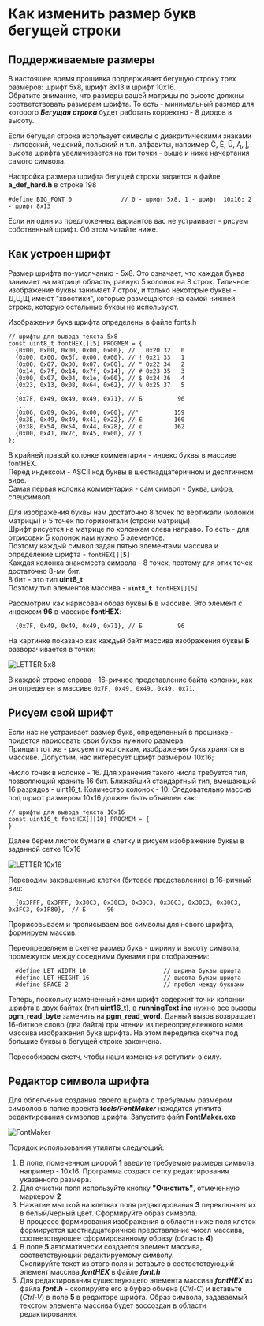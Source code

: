 # Как изменить размер букв бегущей строки

## Поддерживаемые размеры 

В настоящее время прошивка поддерживает бегущую строку трех размеров: шрифт 5x8, шрифт 8x13 и шрифт 10x16.  
Обратите внимание, что размеры вашей матрицы по высоте должны соответствовать размерам шрифта.
То есть - минимальный размер для которого ***Бегущая строка*** будет работать корректно - 8 диодов в высоту.

Если бегущая строка использует символы с диакритическими знаками - литовский, чешский, польский и т.п. алфавиты, например Č, Ė, Ū, Ą, Į,
высота шрифта увеличивается на три точки - выше и ниже начертания самого символа.

Настройка размера шрифта бегущей строки задается в файле **a_def_hard.h** в строке 198

```
#define BIG_FONT 0              // 0 - шрифт 5x8, 1 - шрифт  10x16; 2 - шрифт 8x13
```

Если ни один из предложенных вариантов вас не устраивает - рисуем собственный шрифт. Об этом читайте ниже.

## Как устроен шрифт

Размер шрифта по-умолчанию - 5x8. Это означает, что каждая буква занимает на матрице область, равную 5 колонок на 8 строк.
Типичное изображение буквы занимает 7 строк, и только некоторые буквы - Д,Ц,Щ имеют "хвостики", которые размещаются на самой нижней строке,
которую остальные буквы не используют.

Изображения букв шрифта определены в файле fonts.h

```
// шрифты для вывода текста 5x8
const uint8_t fontHEX[][5] PROGMEM = {
  {0x00, 0x00, 0x00, 0x00, 0x00}, //   0x20 32   0
  {0x00, 0x00, 0x6f, 0x00, 0x00}, // ! 0x21 33   1
  {0x00, 0x07, 0x00, 0x07, 0x00}, // " 0x22 34   2
  {0x14, 0x7f, 0x14, 0x7f, 0x14}, // # 0x23 35   3
  {0x00, 0x07, 0x04, 0x1e, 0x00}, // $ 0x24 36   4
  {0x23, 0x13, 0x08, 0x64, 0x62}, // % 0x25 37   5
  ...
  {0x7F, 0x49, 0x49, 0x49, 0x71}, // Б          96
  ...
  {0x06, 0x09, 0x06, 0x00, 0x00}, //°          159
  {0x3E, 0x49, 0x49, 0x41, 0x22}, // Є         160
  {0x38, 0x54, 0x54, 0x44, 0x28}, // є         162
  {0x00, 0x41, 0x7c, 0x45, 0x00}, // ї  
};
```
В крайней правой колонке комментария - индекс буквы в массиве fontHEX.  
Перед индексом - ASCII код буквы в шестнадцатеричном и десятичном виде.  
Самая первая колонка комментария - сам символ - буква, цифра, спецсимвол.  

Для изображения буквы нам достаточно 8 точек по вертикали (колонки матрицы) и 5 точек по горизонтали (строки матрицы).  
Шрифт рисуется на матрице по колонкам слева направо. То есть - для отрисовки 5 колонок нам нужно 5 элементов.  
Поэтому каждый символ задан пятью элементами массива и определение шрифта - `fontHEX[]`**`[5]`**  
Каждая колонка знакоместа символа - 8 точек, поэтому для этих точек достаточно 8-ми бит.  
8 бит - это тип **uint8_t**  
Поэтому тип элементов массива - **`uint8_t`**` fontHEX[][5]`  

Рассмотрим как нарисован образ буквы **Б** в массиве. Это элемент с индексом **96** в массиве **fontHEX**: 
```
  {0x7F, 0x49, 0x49, 0x49, 0x71}, // Б          96
```

На картинке показано как каждый байт массива изображения буквы **Б** разворачивается в точки:

![LETTER 5x8](https://github.com/vvip-68/LedPanelWiFi/blob/main/wiki/Font/Б-5x8.png)

В каждой строке справа - 16-ричное представление байта колонки, как он определен в массиве `0x7F, 0x49, 0x49, 0x49, 0x71`.

## Рисуем свой шрифт

Если нас не устраивает размер букв, определенный в прошивке - придется нарисовать свои буквы нужного размера.  
Принцип тот же - рисуем по колонкам, изображения букв хранятся в массиве. Допустим, нас интересует шрифт размером 10x16;

Число точек в колонке - 16. Для хранения такого числа требуется тип, позволяющий хранить 16 бит. 
Ближайший стандартный тип, вмещающий 16 разрядов - uint16_t. 
Количество колонок - 10. Следовательно массив под шрифт размером 10x16 должен быть объявлен как:

```
// шрифты для вывода текста 10x16
const uint16_t fontHEX[][10] PROGMEM = {
}
```

Далее берем листок бумаги в клетку и рисуем изображение буквы в заданной сетке 10x16  

![LETTER 10x16](https://github.com/vvip-68/LedPanelWiFi/blob/main/wiki/Font/Б-10x16.png)

Переводим закрашенные клетки (битовое представление) в 16-ричный вид:  

```
  {0x3FFF, 0x3FFF, 0x30C3, 0x30C3, 0x30C3, 0x30C3, 0x30C3, 0x30C3, 0x3FC3, 0x1F80},  // Б      96
```

Прорисовываем и прописываем все символы для нового шрифта, формируем массив.  

Переопределяем в скетче размер букв - ширину и высоту символа, промежуток между соседними буквами при отображении:  

```
  #define LET_WIDTH 10                      // ширина буквы шрифта
  #define LET_HEIGHT 16                     // высота буквы шрифта
  #define SPACE 2                           // пробел между буквами
```

Теперь, поскольку измененный нами шрифт содержит точки колонки шрифта в двух байтах (тип **uint16_t**),
в **runningText.ino** нужно все вызовы **pgm_read_byte** заменить на **pgm_read_word**. Данный вызов возвращает 16-битное слово (два байта)
при чтении из переопределенного нами массива изображения букв шрифта. На этом переделка скетча под большие буквы в бегущей строке закончена.

Пересобираем скетч, чтобы наши изменения вступили в силу.

## Редактор символа шрифта

Для облегчения создания своего шрифта с требуемым размером символов в папке проекта ***tools/FontMaker*** 
находится утилита редактирования символов шрифта. Запустите файл **FontMaker.exe**  

![FontMaker](https://github.com/vvip-68/LedPanelWiFi/blob/main/wiki/Font/FontMaker.png)

Порядок использования утилиты следующий:  

1. В поле, помеченном цифрой **1** введите требуемые размеры символа, например - 10x16. Программа создаст сетку редактирования указанного размера.  
2. Для очистки поля используйте кнопку **"Очистить"**, отмеченную маркером **2**  
3. Нажатие мышкой на клетках поля редактирования **3** переключает их в белый/черный цвет. Сформируйте образ символа.  
   В процессе формирования изображения в области ниже поля клеток формируется шестнадцатеричное представление чисел массива, 
   соответствующее сформированному образу (область **4**)  
4. В поле **5** автоматически создается элемент массива, соответствующий редактируемому символу.  
   Скопируйте текст из этого поля и вставьте в соответствующий элемент массива ***fontHEX*** в файле ***font.h***
5. Для редактирования существующего элемента массива ***fontHEX*** из файла ***font.h*** - скопируйте его в буфер обмена (*Clrl-C*) и
   вставьте (*Ctrl-V*) в поле **5** в редакторе шрифта. Образ символа, задаваемый текстом элемента массива будет воссоздан в
   области редактирования.


